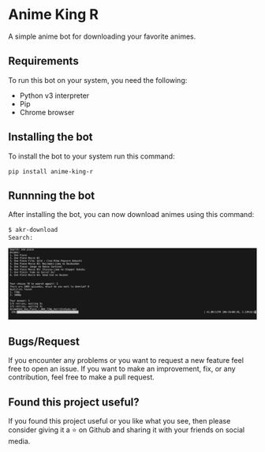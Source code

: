 # Anime King R

A simple anime bot for downloading your favorite animes.

## Requirements

To run this bot on your system, you need the following:
* Python v3 interpreter
* Pip
* Chrome browser

## Installing the bot

To install the bot to your system run this command:
```
pip install anime-king-r
```

## Runnning the bot

After installing the bot, you can now download animes using this command:
```
$ akr-download
Search:
```

<img src="https://github.com/GhoulKingR/AnimeKingR/blob/85868311ef2113fb1da316c2dcf055ee1add474a/assets/screenshot.png" />

## Bugs/Request

If you encounter any problems or you want to request a new feature feel free to open an issue. If you want to make an improvement, fix, or any contribution, feel free to make a pull request.

## Found this project useful?

If you found this project useful or you like what you see, then please consider giving it a ⭐ on Github and sharing it with your friends on social media.
